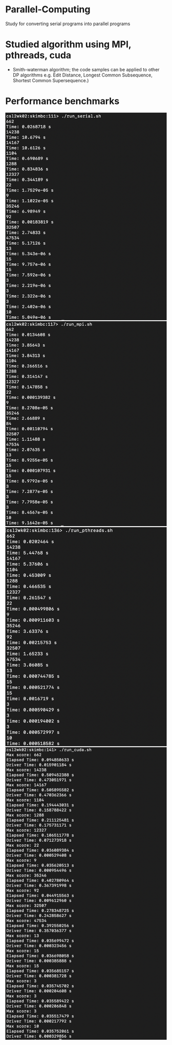 # Parallel-Computing
Study for converting serial programs into parallel programs

# Studied algorithm using MPI, pthreads, cuda
* Smith-waterman algorithm; the code samples can be applied to other DP algorithms e.g. Edit Distance, Longest Common Subsequence, Shortest Common Supersequence.)

# Performance benchmarks
![image](https://github.com/reval59/Parallel-Computing/blob/master/screenshots/serial.png)
![image](https://github.com/reval59/Parallel-Computing/blob/master/screenshots/mpi.png)
![image](https://github.com/reval59/Parallel-Computing/blob/master/screenshots/pthread.png)
![image](https://github.com/reval59/Parallel-Computing/blob/master/screenshots/cuda.png)
